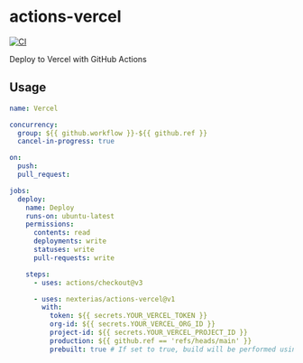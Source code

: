 # actions-vercel

[![CI](https://github.com/nexterias/actions-vercel/actions/workflows/ci.yml/badge.svg)](https://github.com/nexterias/actions-vercel/actions/workflows/ci.yml)

Deploy to Vercel with GitHub Actions

## Usage

```yml
name: Vercel

concurrency:
  group: ${{ github.workflow }}-${{ github.ref }}
  cancel-in-progress: true

on:
  push:
  pull_request:

jobs:
  deploy:
    name: Deploy
    runs-on: ubuntu-latest
    permissions:
      contents: read
      deployments: write
      statuses: write
      pull-requests: write

    steps:
      - uses: actions/checkout@v3

      - uses: nexterias/actions-vercel@v1
        with:
          token: ${{ secrets.YOUR_VERCEL_TOKEN }}
          org-id: ${{ secrets.YOUR_VERCEL_ORG_ID }}
          project-id: ${{ secrets.YOUR_VERCEL_PROJECT_ID }}
          production: ${{ github.ref == 'refs/heads/main' }}
          prebuilt: true # If set to true, build will be performed using GitHub Actions.
```
